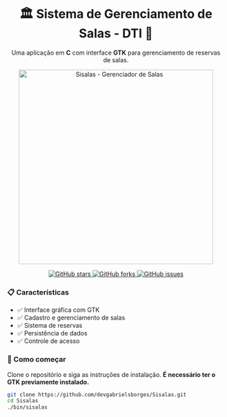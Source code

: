 <div align="center">
  <h1>🏛️ Sistema de Gerenciamento de Salas - DTI 🚀</h1>

  <p>Uma aplicação em <strong>C</strong> com interface <strong>GTK</strong> para gerenciamento de reservas de salas.</p>
  
  <a href="https://github.com/devgabrielsborges/Sisalas">
    <img src="https://opengraph.githubassets.com/1/devgabrielsborges/Sisalas" width="450" alt="Sisalas - Gerenciador de Salas">
  </a>
  
  <p>
    <a href="https://github.com/devgabrielsborges/Sisalas/stargazers">
      <img alt="GitHub stars" src="https://img.shields.io/github/stars/devgabrielsborges/Sisalas?style=for-the-badge&color=yellow">
    </a>
    <a href="https://github.com/devgabrielsborges/Sisalas/network/members">
      <img alt="GitHub forks" src="https://img.shields.io/github/forks/devgabrielsborges/Sisalas?style=for-the-badge&color=blue">
    </a>
    <a href="https://github.com/devgabrielsborges/Sisalas/issues">
      <img alt="GitHub issues" src="https://img.shields.io/github/issues/devgabrielsborges/Sisalas?style=for-the-badge&color=red">
    </a>
  </p>
</div>

  <h3>📋 Características</h3>
  <ul align="left">
    <li>✅ Interface gráfica com GTK</li>
    <li>✅ Cadastro e gerenciamento de salas</li>
    <li>✅ Sistema de reservas</li>
    <li>✅ Persistência de dados</li>
    <li>✅ Controle de acesso</li>
  </ul>
  
  <h3>🚀 Como começar</h3>
  <p>Clone o repositório e siga as instruções de instalação. <strong>É necessário ter o GTK previamente instalado.</strong></p>
  
  ```bash
  git clone https://github.com/devgabrielsborges/Sisalas.git
  cd Sisalas
  ./bin/sisalas